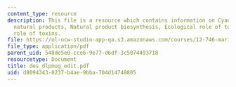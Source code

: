 ```yaml
---
content_type: resource
description: This file is a resource which contains information on Cyanobacterial
  natural products, Natural product biosynthesis, Ecological role of toxins and Physiological
  role of toxins.
file: https://ol-ocw-studio-app-qa.s3.amazonaws.com/courses/12-746-marine-organic-geochemistry-spring-2005/d80943430237b4ae9bba704d14748805_des_dlpmog_edit.pdf
file_type: application/pdf
parent_uid: 548de5e0-cce6-9e77-d6df-3c5074493718
resourcetype: Document
title: des_dlpmog_edit.pdf
uid: d8094343-0237-b4ae-9bba-704d14748805
---
```

